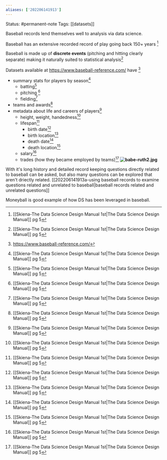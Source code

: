```yaml
---
aliases: ['202206141913']
---
```

Status: #permanent-note 
Tags: [[datasets]]

Baseball records lend themselves well to analysis via data science.

Baseball has an extensive recorded record of play going back 150+ years [^1]

Baseball is made up of **discrete events** (pitching and hitting clearly separate) making it naturally suited to statistical analysis[^1]

Datasets available  at https://www.baseball-reference.com/ have [^2]
- summary stats for players by season[^1]
	- batting[^1]
	- pitching [^1]
	- fielding[^1]
- teams and awards[^3]
- metadata about life and careers of players[^3]
	- height, weight, handedness[^3]
	- lifespan[^3]
		- birth date[^3]
		- birth location[^3]
		- death date[^3]
		- death location[^3]
	- salary[^3]
	- trades (how they became employed by teams)[^3]
**![babe-ruth2.jpg](https://lh6.googleusercontent.com/SFN0Jd_mXMQrCKzv9C_TfthaEGXGFmPbuF6FEHuB4ghKs3b7B_RITQhHrJac1NOw2gIbPOzapcVGQvEDp67fWZSAMCkxKuu79bAuwhaiDcsY0U9_Iav2bhFxaqtD283DcW-wpDVMXnu65AbnGvNL)**

With it's long history and detailed record keeping questions directly related to baseball can be asked, but also many questions can be explored that aren't driectly related. [[202206141913a-using baseball records to examine questions related and unrelated to baseball|baseball records related and unrelated questions]]

Moneyball is good example of how DS has been leveraged in baseball.


[^1]:[[Skiena-The Data Science  Design Manual 1st|The Data Science Design Manual]] pg 5
[^2]:https://www.baseball-reference.com/
[^3]:[[Skiena-The Data Science  Design Manual 1st|The Data Science Design Manual]] pg 5
